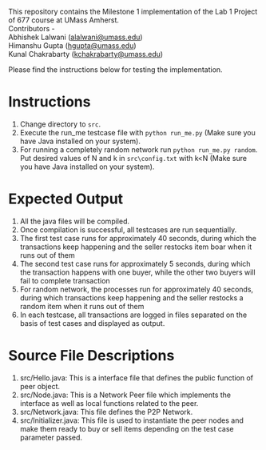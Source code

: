 This repository contains the Milestone 1 implementation of the Lab 1 Project of 677 course at UMass Amherst. <br>
Contributors - <br>
Abhishek Lalwani (alalwani@umass.edu) <br>
Himanshu Gupta (hgupta@umass.edu) <br>
Kunal Chakrabarty (kchakrabarty@umass.edu) <br>

Please find the instructions below for testing the implementation.

# Instructions 

1. Change directory to `src`.
2. Execute the run_me testcase file with `python run_me.py` (Make sure you have Java installed on your system).
3. For running a completely random network run `python run_me.py random`. Put desired values of N and k in `src\config.txt` with k<N (Make sure you have Java installed on your system).

  
 # Expected Output
 
 1. All the java files will be compiled.
 2. Once compilation is successful, all testcases are run sequentially.
 3. The first test case runs for approximately 40 seconds, during which the transactions keep happening and the seller restocks item boar when it runs out of them
 4. The second test case runs for approximately 5 seconds, during which the transaction happens with one buyer, while the other two buyers will fail to complete transaction
 5. For random network, the processes run for approximately 40 seconds, during which transactions keep happening and the seller restocks a random item when it runs out of them
 6. In each testcase, all transactions are logged in files separated on the basis of test cases and displayed as output.

 # Source File Descriptions
 
 1. src/Hello.java: This is a interface file that defines the public function of peer object.
 2. src/Node.java: This is a Network Peer file which implements the interface as well as local functions related to the peer.
 3. src/Network.java: This file defines the P2P Network.  
 4. src/Initializer.java: This file is used to instantiate the peer nodes and make them ready to buy or sell items depending on the test case parameter passed.
